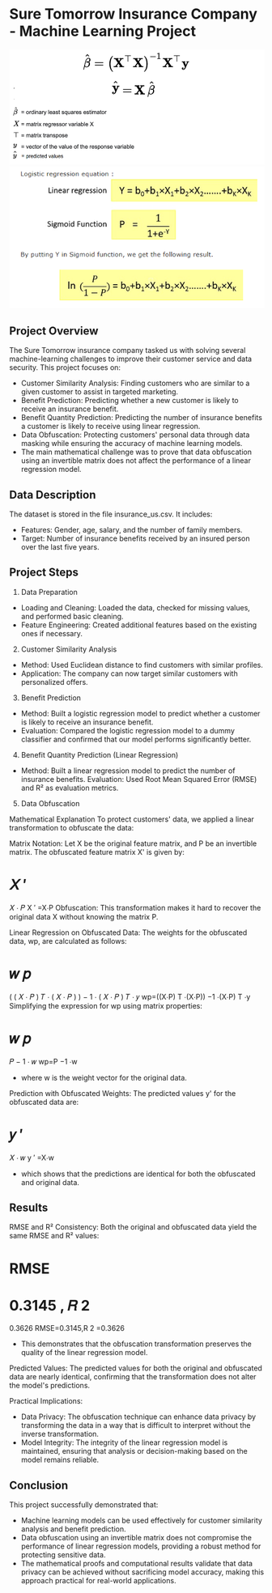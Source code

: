 # Sure Tomorrow Insurance Company - Machine Learning Project
![Linear Regression](./linearregression.png)
![Logistic Regression](./logisticregression.png)
## Project Overview

The Sure Tomorrow insurance company tasked us with solving several machine-learning challenges to improve their customer service and data security. This project focuses on:

- Customer Similarity Analysis: Finding customers who are similar to a given customer to assist in targeted marketing.
- Benefit Prediction: Predicting whether a new customer is likely to receive an insurance benefit.
- Benefit Quantity Prediction: Predicting the number of insurance benefits a customer is likely to receive using linear regression.
- Data Obfuscation: Protecting customers' personal data through data masking while ensuring the accuracy of machine learning models.
- The main mathematical challenge was to prove that data obfuscation using an invertible matrix does not affect the performance of a linear regression model.

## Data Description
The dataset is stored in the file insurance_us.csv. It includes:

- Features: Gender, age, salary, and the number of family members.
- Target: Number of insurance benefits received by an insured person over the last five years.

## Project Steps
1. Data Preparation
- Loading and Cleaning: Loaded the data, checked for missing values, and performed basic cleaning.
- Feature Engineering: Created additional features based on the existing ones if necessary.
2. Customer Similarity Analysis
- Method: Used Euclidean distance to find customers with similar profiles.
- Application: The company can now target similar customers with personalized offers.
3. Benefit Prediction
- Method: Built a logistic regression model to predict whether a customer is likely to receive an insurance benefit.
- Evaluation: Compared the logistic regression model to a dummy classifier and confirmed that our model performs significantly better.
4. Benefit Quantity Prediction (Linear Regression)
- Method: Built a linear regression model to predict the number of insurance benefits.
Evaluation: Used Root Mean Squared Error (RMSE) and R² as evaluation metrics.
5. Data Obfuscation

Mathematical Explanation
To protect customers' data, we applied a linear transformation to obfuscate the data:

Matrix Notation: Let X be the original feature matrix, and P be an invertible matrix. The obfuscated feature matrix X' is given by:

𝑋
′
=
𝑋
⋅
𝑃
X 
′
 =X⋅P
Obfuscation: This transformation makes it hard to recover the original data X without knowing the matrix P.

Linear Regression on Obfuscated Data: The weights for the obfuscated data, wp, are calculated as follows:

𝑤
𝑝
=
(
(
𝑋
⋅
𝑃
)
𝑇
⋅
(
𝑋
⋅
𝑃
)
)
−
1
⋅
(
𝑋
⋅
𝑃
)
𝑇
⋅
𝑦
wp=((X⋅P) 
T
 ⋅(X⋅P)) 
−1
 ⋅(X⋅P) 
T
 ⋅y
Simplifying the expression for wp using matrix properties:

𝑤
𝑝
=
𝑃
−
1
⋅
𝑤
wp=P 
−1
 ⋅w
- where w is the weight vector for the original data.

Prediction with Obfuscated Weights: The predicted values y' for the obfuscated data are:

𝑦
′
=
𝑋
⋅
𝑤
y 
′
 =X⋅w

- which shows that the predictions are identical for both the obfuscated and original data.

## Results
RMSE and R² Consistency: Both the original and obfuscated data yield the same RMSE and R² values:

RMSE
=
0.3145
,
𝑅
2
=
0.3626
RMSE=0.3145,R 
2
 =0.3626

- This demonstrates that the obfuscation transformation preserves the quality of the linear regression model.

Predicted Values: The predicted values for both the original and obfuscated data are nearly identical, confirming that the transformation does not alter the model's predictions.

Practical Implications:
- Data Privacy: The obfuscation technique can enhance data privacy by transforming the data in a way that is difficult to interpret without the inverse transformation.
- Model Integrity: The integrity of the linear regression model is maintained, ensuring that analysis or decision-making based on the model remains reliable.

## Conclusion
This project successfully demonstrated that:

- Machine learning models can be used effectively for customer similarity analysis and benefit prediction.
- Data obfuscation using an invertible matrix does not compromise the performance of linear regression models, providing a robust method for protecting sensitive data.
- The mathematical proofs and computational results validate that data privacy can be achieved without sacrificing model accuracy, making this approach practical for real-world applications.



